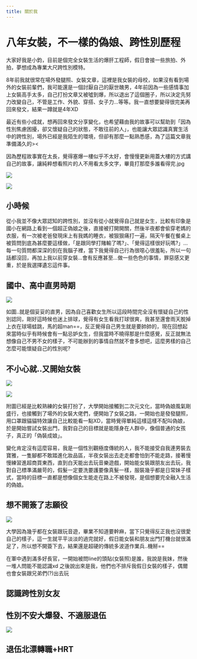 ```yaml
---
title: 關於我
---
```

# 八年女裝，不一樣的偽娘、跨性別歷程

大家好我是小鈞，目前是個完全女裝生活的爆肝工程師，假日會接一些旅拍、外拍，夢想成為專業大尺跨性別模特。

8年前我就很常在場外發腿照、女裝文章，這裡是我女裝的母校，如果沒有看到場外的女裝前輩們，我可能還是一個討厭自己的厭世醜男，4年前因為一些感情事加上女裝高手太多，自己打扮文章又被噓到爆，所以退出了這個圈子，所以決定先努力改變自己，不管是工作、外貌、穿搭、女子力...等等。我一直想要變得很完美再回來發文，結果一蹲就是4年XD 

最近有些小成就，想再回來發文分享變化，也希望藉由我的故事可以幫助到「因為性別焦慮困擾，卻又懷疑自己的狀態，不敢往前的人」，也能讓大眾認識真實生活中的跨性別，場外已經是我陌生的環境，但卻有那麼一點熟悉感，為了這篇文章我準備滿久的><

因為歷程故事實在太長，覺得塞爆一樓似乎不太好，會慢慢更新用蓋大樓的方式講自己的故事，讓純粹想看照片的人不用看太多文字，畢竟打那麼多誰看得完.jpg

![](https://hackmd.io/_uploads/S1WKP0v23.jpg)

![](https://hackmd.io/_uploads/ryWcDAD23.jpg)


## 小時候

從小我並不像大眾認知的跨性別，並沒有從小就覺得自己就是女生，比較有印象是國小在網路上看到一個超正偽娘之後，直接被打開開關，然後半夜都會偷穿老媽的衣服，有一次被老爸發現床上有我媽的睡衣，被狠狠痛打一遍，隔天午餐在餐桌上被質問到底為甚麼要這樣做，「是跟同學打賭輸了嗎?」、「覺得這樣很好玩嗎?」...每一句質問都深深的刻在我腦子裡，當下我覺得自己行為很噁心很羞恥，所以一句話都沒回，再加上我以前穿女裝...會有反應甚至...做一些色色的事情，罪惡感又更重，於是我選擇遺忘這件事。

## 國中、高中直男時期

![](https://hackmd.io/_uploads/rk5_p0vn3.jpg)

如圖..就是個妥妥的直男，因為自己喜歡女生所以這段時間完全沒有懷疑自己的性別認同，剛好這時候也迷上排球，覺得有女生看我打球很爽，我甚至還會雨天脫掉上衣在球場蛙跳，馬的超man==，反正覺得自己男生就是要帥帥的，現在回想起來當時似乎有時候會有一點忌妒女生，但我當時不曉得那是什麼感覺，反正就無法想像自己不男不女的樣子，不可能辦到的事情自然就不會多想吧，這麼男樣的自己怎麼可能懷疑自己的性別呢?

## 不小心就..又開始女裝

![](https://hackmd.io/_uploads/SJ779yu22.png)

![](https://hackmd.io/_uploads/HkRiGJ_3h.jpg)

附圖已經是比較熟練的女裝打扮了，大學開始接觸到二次元文化，當時偽娘風氣剛盛行，也接觸到了場外的女裝大佬們，便開始了女裝之路，一開始也是發發腿照，用口罩跟貓貓特效讓自己比較能看一點XD，當時覺得單純這樣這樣不配叫偽娘，於是開始嘗試女裝出門，我對自己的目標就是能隱身在人群中，像個普通的女孩子，真正的「偽裝成娘」。

變化肯定沒有這麼容易，我是一個性別觀極度傳統的人，我不能接受自我連男裝去寶雅，一隻腳都不敢踏進化妝品區，半夜女裝出去走走都會怕到不能走路，接著慢慢練習進超商買東西，直到白天能出去玩音樂遊戲，開始能女裝跟朋友出去玩，我對自己標準滿嚴苛的，假髮一定要洗要護要像真髮一樣，服裝幾乎都是日常妹子樣式，當時的目標一直都是想像個女生能走在路上不被發現，是個想要完全融入生活的偽娘。

## 想不開簽了志願役

![](https://hackmd.io/_uploads/HkVZfy_33.jpg)

大學因為幾乎都在女裝跟玩音遊，畢業不知道要幹麻，當下只覺得反正我也沒很愛自己的樣子，這一生就平平淡淡的過完就好，假日能女裝和朋友出門打機台就很滿足了，所以想不開簽下去，結果還是超硬的傳統多波道作業兵..機掰==


在軍中遇到滿多好長官，一開始被問line的頭貼(女裝照)是誰，我說是我妹，然後一堆人問能不能認識xd 之後說出來是我，他們也不排斥我假日女裝的樣子，偶爾也會女裝跟兄弟們(?)出去玩


## 認識跨性別女友

## 性別不安大爆發、不適服退伍

![](https://hackmd.io/_uploads/BJqKzy_h2.jpg)

## 退伍北漂轉職+HRT
